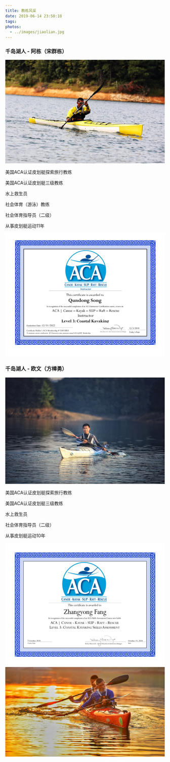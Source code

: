```yaml
---
title: 教练风采
date: 2019-06-14 23:50:18
tags: 
photos: 
  - ../images/jiaolian.jpg
---
```




### 千岛湖人 - 阿栋（宋群栋）

<img src="../images/song.jpg" width="600px">

美国ACA认证皮划艇探索旅行教练

美国ACA认证皮划艇三级教练

水上救生员

社会体育（游泳）教练

社会体育指导员（二级）

从事皮划艇运动11年

<img src="../images/ACA_song.png" width="600px">

### 千岛湖人 - 欧文（方樟勇）

<img src="../images/fang.jpg" width="600px">

美国ACA认证皮划艇探索旅行教练

美国ACA认证皮划艇三级教练

水上救生员

社会体育指导员（二级）

从事皮划艇运动10年

<img src="../images/ACA_fang.jpg" width="600px">

<img src="../images/roll.jpg" width="600px">